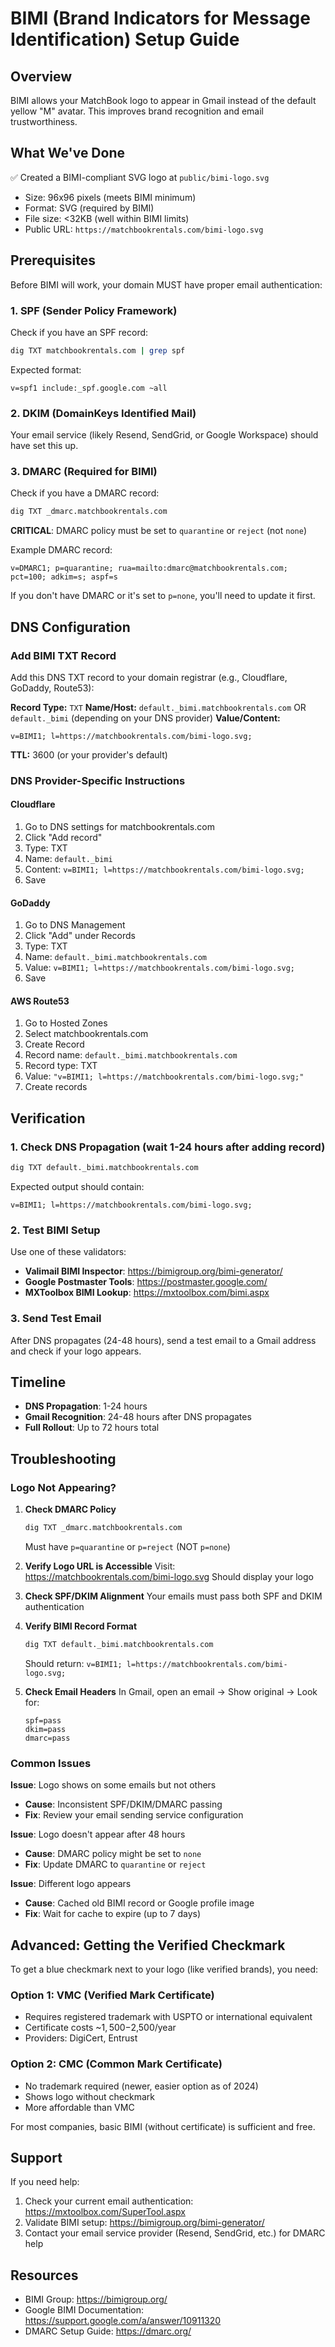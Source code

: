 # BIMI (Brand Indicators for Message Identification) Setup Guide

## Overview
BIMI allows your MatchBook logo to appear in Gmail instead of the default yellow "M" avatar. This improves brand recognition and email trustworthiness.

## What We've Done
✅ Created a BIMI-compliant SVG logo at `public/bimi-logo.svg`
- Size: 96x96 pixels (meets BIMI minimum)
- Format: SVG (required by BIMI)
- File size: <32KB (well within BIMI limits)
- Public URL: `https://matchbookrentals.com/bimi-logo.svg`

## Prerequisites
Before BIMI will work, your domain MUST have proper email authentication:

### 1. SPF (Sender Policy Framework)
Check if you have an SPF record:
```bash
dig TXT matchbookrentals.com | grep spf
```

Expected format:
```
v=spf1 include:_spf.google.com ~all
```

### 2. DKIM (DomainKeys Identified Mail)
Your email service (likely Resend, SendGrid, or Google Workspace) should have set this up.

### 3. DMARC (Required for BIMI)
Check if you have a DMARC record:
```bash
dig TXT _dmarc.matchbookrentals.com
```

**CRITICAL**: DMARC policy must be set to `quarantine` or `reject` (not `none`)

Example DMARC record:
```
v=DMARC1; p=quarantine; rua=mailto:dmarc@matchbookrentals.com; pct=100; adkim=s; aspf=s
```

If you don't have DMARC or it's set to `p=none`, you'll need to update it first.

## DNS Configuration

### Add BIMI TXT Record

Add this DNS TXT record to your domain registrar (e.g., Cloudflare, GoDaddy, Route53):

**Record Type:** `TXT`
**Name/Host:** `default._bimi.matchbookrentals.com` OR `default._bimi` (depending on your DNS provider)
**Value/Content:**
```
v=BIMI1; l=https://matchbookrentals.com/bimi-logo.svg;
```

**TTL:** 3600 (or your provider's default)

### DNS Provider-Specific Instructions

#### Cloudflare
1. Go to DNS settings for matchbookrentals.com
2. Click "Add record"
3. Type: TXT
4. Name: `default._bimi`
5. Content: `v=BIMI1; l=https://matchbookrentals.com/bimi-logo.svg;`
6. Save

#### GoDaddy
1. Go to DNS Management
2. Click "Add" under Records
3. Type: TXT
4. Name: `default._bimi.matchbookrentals.com`
5. Value: `v=BIMI1; l=https://matchbookrentals.com/bimi-logo.svg;`
6. Save

#### AWS Route53
1. Go to Hosted Zones
2. Select matchbookrentals.com
3. Create Record
4. Record name: `default._bimi.matchbookrentals.com`
5. Record type: TXT
6. Value: `"v=BIMI1; l=https://matchbookrentals.com/bimi-logo.svg;"`
7. Create records

## Verification

### 1. Check DNS Propagation (wait 1-24 hours after adding record)
```bash
dig TXT default._bimi.matchbookrentals.com
```

Expected output should contain:
```
v=BIMI1; l=https://matchbookrentals.com/bimi-logo.svg;
```

### 2. Test BIMI Setup
Use one of these validators:
- **Valimail BIMI Inspector**: https://bimigroup.org/bimi-generator/
- **Google Postmaster Tools**: https://postmaster.google.com/
- **MXToolbox BIMI Lookup**: https://mxtoolbox.com/bimi.aspx

### 3. Send Test Email
After DNS propagates (24-48 hours), send a test email to a Gmail address and check if your logo appears.

## Timeline
- **DNS Propagation**: 1-24 hours
- **Gmail Recognition**: 24-48 hours after DNS propagates
- **Full Rollout**: Up to 72 hours total

## Troubleshooting

### Logo Not Appearing?

1. **Check DMARC Policy**
   ```bash
   dig TXT _dmarc.matchbookrentals.com
   ```
   Must have `p=quarantine` or `p=reject` (NOT `p=none`)

2. **Verify Logo URL is Accessible**
   Visit: https://matchbookrentals.com/bimi-logo.svg
   Should display your logo

3. **Check SPF/DKIM Alignment**
   Your emails must pass both SPF and DKIM authentication

4. **Verify BIMI Record Format**
   ```bash
   dig TXT default._bimi.matchbookrentals.com
   ```
   Should return: `v=BIMI1; l=https://matchbookrentals.com/bimi-logo.svg;`

5. **Check Email Headers**
   In Gmail, open an email → Show original → Look for:
   ```
   spf=pass
   dkim=pass
   dmarc=pass
   ```

### Common Issues

**Issue**: Logo shows on some emails but not others
- **Cause**: Inconsistent SPF/DKIM/DMARC passing
- **Fix**: Review your email sending service configuration

**Issue**: Logo doesn't appear after 48 hours
- **Cause**: DMARC policy might be set to `none`
- **Fix**: Update DMARC to `quarantine` or `reject`

**Issue**: Different logo appears
- **Cause**: Cached old BIMI record or Google profile image
- **Fix**: Wait for cache to expire (up to 7 days)

## Advanced: Getting the Verified Checkmark

To get a blue checkmark next to your logo (like verified brands), you need:

### Option 1: VMC (Verified Mark Certificate)
- Requires registered trademark with USPTO or international equivalent
- Certificate costs ~$1,500-$2,500/year
- Providers: DigiCert, Entrust

### Option 2: CMC (Common Mark Certificate)
- No trademark required (newer, easier option as of 2024)
- Shows logo without checkmark
- More affordable than VMC

For most companies, basic BIMI (without certificate) is sufficient and free.

## Support

If you need help:
1. Check your current email authentication: https://mxtoolbox.com/SuperTool.aspx
2. Validate BIMI setup: https://bimigroup.org/bimi-generator/
3. Contact your email service provider (Resend, SendGrid, etc.) for DMARC help

## Resources
- BIMI Group: https://bimigroup.org/
- Google BIMI Documentation: https://support.google.com/a/answer/10911320
- DMARC Setup Guide: https://dmarc.org/
